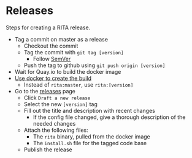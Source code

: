 # Releases

Steps for creating a RITA release. 

- Tag a commit on master as a release
	- Checkout the commit
	- Tag the commit with `git tag [version]`
		- Follow [SemVer](https://semver.org)
	- Push the tag to github using `git push origin [version]`
- Wait for Quay.io to build the docker image
- [Use docker to create the build](https://github.com/activecm/rita/blob/master/docs/Docker%20Usage.md#using-docker-to-build-rita)
	- Instead of `rita:master`, use `rita:[version]`
- Go to the [releases](https://github.com/activecm/rita/releases) page
	- Click `Draft a new release`
	- Select the new `[version]` tag
	- Fill out the title and description with recent changes
		- If the config file changed, give a thorough description of the needed changes
	- Attach the following files:
		- The `rita` binary, pulled from the docker image
		- The `install.sh` file for the tagged code base
	- Publish the release
